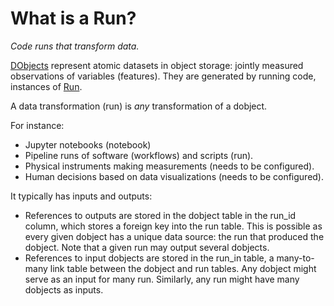 # What is a Run?

_Code runs that transform data._

[DObjects](https://lamin.ai/docs/lnschema-core/lnschema_core.dobject) represent atomic datasets in object storage: jointly measured observations of variables (features). They are generated by running code, instances of [Run](https://lamin.ai/docs/lnschema-core/lnschema_core.run).

A data transformation (run) is _any_ transformation of a dobject.

For instance:

- Jupyter notebooks (notebook)
- Pipeline runs of software (workflows) and scripts (run).
- Physical instruments making measurements (needs to be configured).
- Human decisions based on data visualizations (needs to be configured).

It typically has inputs and outputs:

- References to outputs are stored in the dobject table in the run_id column, which stores a foreign key into the run table. This is possible as every given dobject has a unique data source: the run that produced the dobject. Note that a given run may output several dobjects.
- References to input dobjects are stored in the run_in table, a many-to-many link table between the dobject and run tables. Any dobject might serve as an input for many run. Similarly, any run might have many dobjects as inputs.

